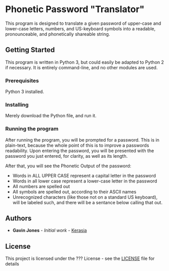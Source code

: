 # Phonetic Password "Translator"

This program is designed to translate a given password of upper-case and lower-case letters, numbers, and US-keyboard symbols into a readable, pronounceable, and phonetically shareable string.  

## Getting Started

This program is written in Python 3, but could easily be adapted to Python 2 if necessary.  It is entirely command-line, and no other modules are used.

### Prerequisites

Python 3 installed.

### Installing

Merely download the Python file, and run it.

### Running the program

After running the program, you will be prompted for a password.  This is in plain-text, because the whole point of this is to improve a passwords readability.  Upon entering the password, you will be presented with the password you just entered, for clarity, as well as its length.

After that, you will see the Phonetic Output of the password:
* Words in ALL UPPER CASE represent a capital letter in the password
* Words in all lower case represent a lower-case letter in the password
* All numbers are spelled out
* All symbols are spelled out, according to their ASCII names
* Unrecognized characters (like those not on a standard US keyboard), will be labeled such, and there will be a sentance below calling that out.

## Authors

* **Gavin Jones** - *Initial work* - [Kerasia](https://github.com/kerasia)

## License

This project is licensed under the ??? License - see the [LICENSE](LICENSE) file for details

